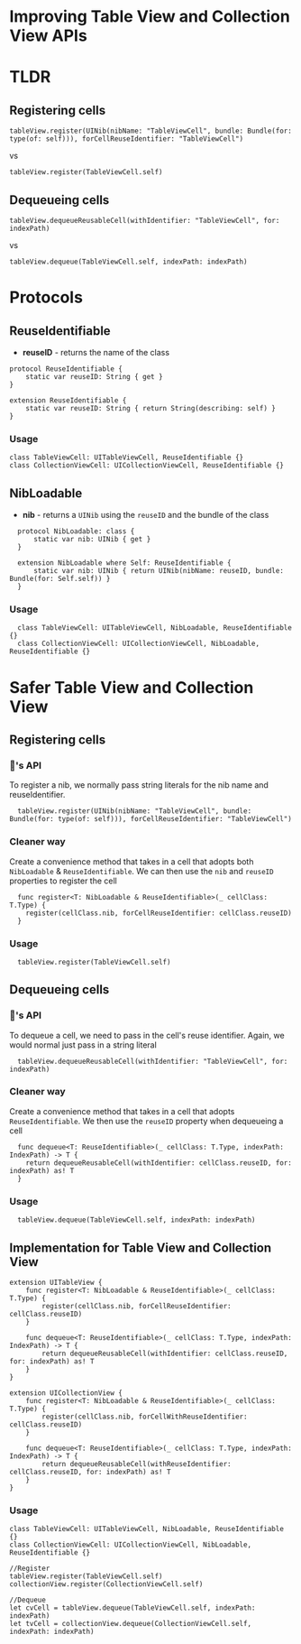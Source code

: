 # Improving Table View and Collection View APIs


# TLDR
## Registering cells 
```
tableView.register(UINib(nibName: "TableViewCell", bundle: Bundle(for: type(of: self))), forCellReuseIdentifier: "TableViewCell")
```
vs 
```
tableView.register(TableViewCell.self)
```

## Dequeueing cells
```
tableView.dequeueReusableCell(withIdentifier: "TableViewCell", for: indexPath)
```
vs
```
tableView.dequeue(TableViewCell.self, indexPath: indexPath)
```


# Protocols

## ReuseIdentifiable 
- **reuseID** - returns the name of the class
```
protocol ReuseIdentifiable {
    static var reuseID: String { get }
}

extension ReuseIdentifiable {
    static var reuseID: String { return String(describing: self) }
}
```

### Usage
```
class TableViewCell: UITableViewCell, ReuseIdentifiable {}
class CollectionViewCell: UICollectionViewCell, ReuseIdentifiable {}
```

## NibLoadable 
- **nib** - returns a `UINib` using the `reuseID` and the bundle of the class
```
  protocol NibLoadable: class {
      static var nib: UINib { get }
  }

  extension NibLoadable where Self: ReuseIdentifiable {
      static var nib: UINib { return UINib(nibName: reuseID, bundle: Bundle(for: Self.self)) }
  }
```

### Usage
```
  class TableViewCell: UITableViewCell, NibLoadable, ReuseIdentifiable {}
  class CollectionViewCell: UICollectionViewCell, NibLoadable, ReuseIdentifiable {}
```


# Safer Table View and Collection View


## Registering cells 

### 🍎's API
To register a nib, we normally pass string literals for the nib name and reuseIdentifier.
```
  tableView.register(UINib(nibName: "TableViewCell", bundle: Bundle(for: type(of: self))), forCellReuseIdentifier: "TableViewCell")
```


### Cleaner way

Create a convenience method that takes in a cell that adopts both `NibLoadable` & `ReuseIdentifiable`. We can then use the `nib` and `reuseID` properties to register the cell
```
  func register<T: NibLoadable & ReuseIdentifiable>(_ cellClass: T.Type) {
    register(cellClass.nib, forCellReuseIdentifier: cellClass.reuseID)
  }
```

### Usage
```
  tableView.register(TableViewCell.self)
```

## Dequeueing cells
### 🍎's API
To dequeue a cell, we need to pass in the cell's reuse identifier. Again, we would normal just pass in a string literal
```
  tableView.dequeueReusableCell(withIdentifier: "TableViewCell", for: indexPath)
```

### Cleaner way
Create a convenience method that takes in a cell that adopts `ReuseIdentifiable`. We then use the `reuseID` property when dequeueing a cell
```
  func dequeue<T: ReuseIdentifiable>(_ cellClass: T.Type, indexPath: IndexPath) -> T {
    return dequeueReusableCell(withIdentifier: cellClass.reuseID, for: indexPath) as! T
  }
```

### Usage
```
  tableView.dequeue(TableViewCell.self, indexPath: indexPath)
```

## Implementation for Table View and Collection View
```
extension UITableView {
    func register<T: NibLoadable & ReuseIdentifiable>(_ cellClass: T.Type) {
        register(cellClass.nib, forCellReuseIdentifier: cellClass.reuseID)
    }

    func dequeue<T: ReuseIdentifiable>(_ cellClass: T.Type, indexPath: IndexPath) -> T {
        return dequeueReusableCell(withIdentifier: cellClass.reuseID, for: indexPath) as! T
    }
}

extension UICollectionView {
    func register<T: NibLoadable & ReuseIdentifiable>(_ cellClass: T.Type) {
        register(cellClass.nib, forCellWithReuseIdentifier: cellClass.reuseID)
    }

    func dequeue<T: ReuseIdentifiable>(_ cellClass: T.Type, indexPath: IndexPath) -> T {
        return dequeueReusableCell(withReuseIdentifier: cellClass.reuseID, for: indexPath) as! T
    }
}
```

### Usage
```
class TableViewCell: UITableViewCell, NibLoadable, ReuseIdentifiable {}
class CollectionViewCell: UICollectionViewCell, NibLoadable, ReuseIdentifiable {}

//Register
tableView.register(TableViewCell.self)
collectionView.register(CollectionViewCell.self)

//Dequeue
let cvCell = tableView.dequeue(TableViewCell.self, indexPath: indexPath)
let tvCell = collectionView.dequeue(CollectionViewCell.self, indexPath: indexPath)
```
